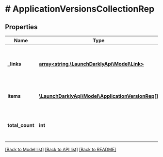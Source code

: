 # # ApplicationVersionsCollectionRep

## Properties

Name | Type | Description | Notes
------------ | ------------- | ------------- | -------------
**_links** | [**array<string,\LaunchDarklyApi\Model\Link>**](Link.md) | The location and content type of related resources | [optional]
**items** | [**\LaunchDarklyApi\Model\ApplicationVersionRep[]**](ApplicationVersionRep.md) | A list of the versions for this application | [optional]
**total_count** | **int** | The number of versions for this application | [optional]

[[Back to Model list]](../../README.md#models) [[Back to API list]](../../README.md#endpoints) [[Back to README]](../../README.md)
